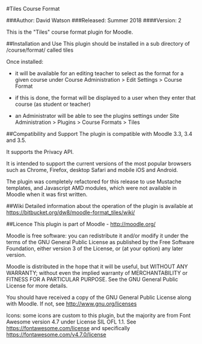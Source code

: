 #Tiles Course Format

###Author: David Watson
###Released: Summer 2018
####Version: 2

This is the "Tiles" course format plugin for Moodle.

##Installation and Use
This plugin should be installed in a sub directory of /course/format/ called tiles

Once installed:
- it will be available for an editing teacher to select as the format for a given course under Course Administration > Edit Settings > Course Format

- if this is done, the format will be displayed to a user when they enter that course (as student or teacher)

- an Administrator will be able to see the plugins settings under Site Administration > Plugins > Course Formats > Tiles

##Compatibility and Support
The plugin is compatible with Moodle 3.3, 3.4 and 3.5.  

It supports the Privacy API.  

It is intended to support the current versions of the most popular browsers such as Chrome, Firefox, desktop Safari and mobile iOS and Android.

The plugin was completely refactored for this release to use Mustache templates, and Javascript AMD modules, which were not available in Moodle when it was first written.

##Wiki
Detailed information about the operation of the plugin is available at https://bitbucket.org/dw8/moodle-format_tiles/wiki/

##Licence
This plugin is part of Moodle - http://moodle.org/

Moodle is free software: you can redistribute it and/or modify it under the terms of the GNU General Public License as published by the Free Software Foundation, either version 3 of the License, or (at your option) any later version.

Moodle is distributed in the hope that it will be useful, but WITHOUT ANY WARRANTY; without even the implied warranty of MERCHANTABILITY or FITNESS FOR A PARTICULAR PURPOSE.  See the GNU General Public License for more details.

You should have received a copy of the GNU General Public License along with Moodle.  If not, see http://www.gnu.org/licenses

Icons: some icons are custom to this plugin, but the majority are from Font Awesome version 4.7 under License SIL OFL 1.1.  See https://fontawesome.com/license and specifically https://fontawesome.com/v4.7.0/license 